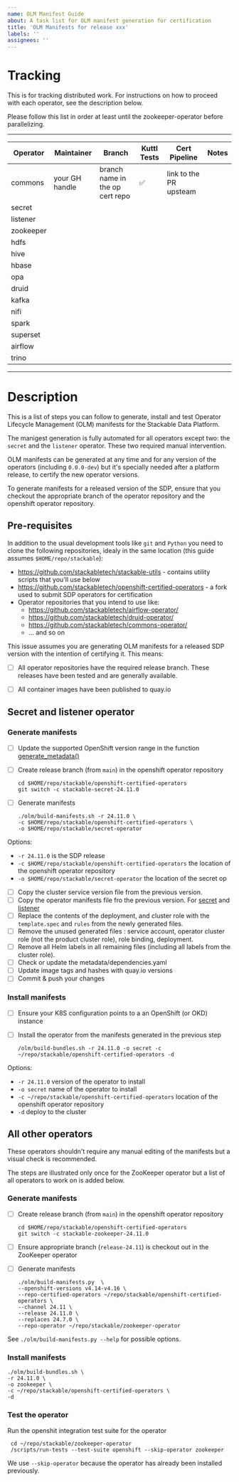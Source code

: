```yaml
---
name: OLM Manifest Guide
about: A task list for OLM manifest generation for certification
title: 'OLM Manifests for release xxx'
labels: ''
assignees: ''
---
```


# Tracking

This is for tracking distributed work. For instructions on how to proceed with each operator, see the description below.

Please follow this list in order at least until the zookeeper-operator before parallelizing.

---
| Operator  | Maintainer     | Branch                            | Kuttl Tests        | Cert Pipeline          | Notes |
| --------- | -------------- | --------------------------------- | ------------------ | ---------------------- | ----- |
| commons   | your GH handle | branch name in the op cert repo   | :white_check_mark: | link to the PR upsteam |       |
| secret    |                |                                   |                    |                        |       |
| listener  |                |                                   |                    |                        |       |
| zookeeper |                |                                   |                    |                        |       |
| hdfs      |                |                                   |                    |                        |       |
| hive      |                |                                   |                    |                        |       |
| hbase     |                |                                   |                    |                        |       |
| opa       |                |                                   |                    |                        |       |
| druid     |                |                                   |                    |                        |       |
| kafka     |                |                                   |                    |                        |       |
| nifi      |                |                                   |                    |                        |       |
| spark     |                |                                   |                    |                        |       |
| superset  |                |                                   |                    |                        |       |
| airflow   |                |                                   |                    |                        |       |
| trino     |                |                                   |                    |                        |       |
---
# Description

This is a list of steps you can follow to generate, install and test Operator Lifecycle Management (OLM) manifests for the Stackable Data Platform.

The manigest generation is fully automated for all operators except two: the `secret` and the `listener` operator. These two required manual intervention.

OLM manifests can be generated at any time and for any version of the operators (including `0.0.0-dev`) but it's specially needed after a platform release, to certify the new operator versions.

To generate manifests for a released version of the SDP, ensure that you checkout the appropriate branch of the operator repository and the openshift operator repository.

## Pre-requisites

In addition to the usual development tools like `git` and `Python` you need to clone the following repositories, idealy in the same location (this guide assumes `$HOME/repo/stackable`):

* https://github.com/stackabletech/stackable-utils - contains utility scripts that you'll use below
* https://github.com/stackabletech/openshift-certified-operators - a fork used to submit SDP operators for certification
* Operator repositories that you intend to use like:
  * https://github.com/stackabletech/airflow-operator/
  * https://github.com/stackabletech/druid-operator/
  * https://github.com/stackabletech/commons-operator/
  * ... and so on

This issue assumes you are generating OLM manifests for a released SDP version with the intention of certifying it. This means:

- [ ] All operator repositories have the required release branch. These releases have been tested and are generally available.
- [ ] All container images have been published to quay.io


## Secret and listener operator

### Generate manifests

- [ ] Update the supported OpenShift version range in the function [generate_metadata()](https://github.com/stackabletech/stackable-utils/blob/273ec983d6c0b1ea1852d9633ed56b8123054b39/olm/build-manifests.sh#L39) 
- [ ] Create release branch (from `main`) in the openshift operator repository

      cd $HOME/repo/stackable/openshift-certified-operators
      git switch -c stackable-secret-24.11.0
      
- [ ] Generate manifests
      
      ./olm/build-manifests.sh -r 24.11.0 \
      -c $HOME/repo/stackable/openshift-certified-operators \
      -o $HOME/repo/stackable/secret-operator

Options:
* `-r 24.11.0` is the SDP release
* `-c $HOME/repo/stackable/openshift-certified-operators` the location of the openshift operator repository
* `-o $HOME/repo/stackable/secret-operator` the location of the secret op

- [ ] Copy the cluster service version file from the previous  version.
- [ ] Copy the operator manifests file fro the previous version. For [secret](https://github.com/stackabletech/openshift-certified-operators/blob/main/operators/stackable-secret-operator/23.11.0/manifests/secret-operator-manifests.yaml) and [listener](https://github.com/stackabletech/openshift-certified-operators/blob/main/operators/stackable-listener-operator/23.11.0/manifests/listener-operator-manifests.yaml)
- [ ] Replace the contents of the deployment, and cluster role with the `template.spec` and `rules` from the newly generated files.
- [ ] Remove the unused generated files : service account, operator cluster role (not the product cluster role), role binding, deployment.
- [ ] Remove all Helm labels in all remaining files (including all labels from the cluster role).
- [ ] Check or update the metadata/dependencies.yaml
- [ ] Update image tags and hashes with quay.io versions
- [ ] Commit & push your changes

### Install manifests

- [ ] Ensure your K8S configuration points to a an OpenShift (or OKD) instance
- [ ] Install the operator from the manifests generated in the previous step

      /olm/build-bundles.sh -r 24.11.0 -o secret -c ~/repo/stackable/openshift-certified-operators -d

Options:
* `-r 24.11.0` version of the operator to install
* `-o secret` name of the operator to install
* `-c ~/repo/stackable/openshift-certified-operators` location of the openshift operator repository
* `-d` deploy to the cluster

## All other operators

These operators shouldn't require any manual editing of the manifests but a visual check is recommended.

The steps are illustrated only once for the ZooKeeper operator but a list of all operators to work on is added below.

### Generate manifests

- [ ] Create release branch (from `main`) in the openshift operator repository

      cd $HOME/repo/stackable/openshift-certified-operators
      git switch -c stackable-zookeeper-24.11.0

- [ ] Ensure appropriate branch (`release-24.11`) is checkout out in the ZooKeeper operator
- [ ] Generate manifests

      ./olm/build-manifests.py  \
      --openshift-versions v4.14-v4.16 \
      --repo-certified-operators ~/repo/stackable/openshift-certified-operators \
      --channel 24.11 \
      --release 24.11.0 \
      --replaces 24.7.0 \
      --repo-operator ~/repo/stackable/zookeeper-operator

See `./olm/build-manifests.py --help` for possible options.

### Install manifests

    ./olm/build-bundles.sh \
    -r 24.11.0 \
    -o zookeeper \
    -c ~/repo/stackable/openshift-certified-operators \
    -d

### Test the operator

Run the openshit integration test suite for the operator

     cd ~/repo/stackable/zookeeper-operator
     /scripts/run-tests --test-suite openshift --skip-operator zookeeper

We use `--skip-operator` because the operator has already been installed previously.


